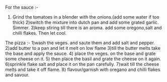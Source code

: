 
For the sauce :-
1) Grind the tomatoes in a blender with the onions.(add some water if too thick)
2)switch the mixture into dutch pan and add some grated garlic. Simmer.
3)keep stiring till there is an aroma. add some oregono,salt and chilli flakes. Then let cool.

The pizza :-
1)wash the veges. and saute them and add salt and pepper.
2)add butter to a pan and let it melt on low flame
3)till the butter melts take the base and apply the sauce.
4) place the veges. on the base and grate some cheese on it.
5) then place the basil and grate the cheese on it again.
6)sprinkle flake salt and place it on the pan carefully.
7)wait till the cheese melts and take it off flame.
8) flavour/garnish with oregano and chilli flakes and savour.






